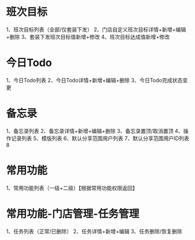# 班次目标
1、班次目标列表（全部/仅套装下发）
2、门店自定义班次目标详情+新增+编辑+删除
3、套装下发班次目标值新增+修改
4、班次目标达成值新增+修改

# 今日Todo
1、今日Todo列表
2、今日Todo详情+新增+编辑+删除
3、今日Todo完成状态变更

# 备忘录
1、备忘录列表
2、备忘录详情+新增+编辑+删除
3、备忘录置顶/取消置顶
4、操作记录列表
5、模版列表
6、默认分享范围用户列表
7、默认分享范围用户ID列表
8


# 常用功能
1、常用功能列表（一级+二级）【根据常用功能权限返回】


# 常用功能-门店管理-任务管理
1、任务列表（正常/已删除）
2、任务详情+新增+编辑
3、任务删除/恢复删除

